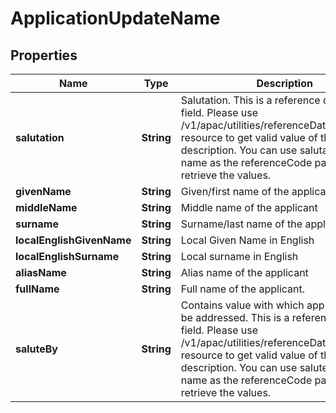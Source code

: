 # ApplicationUpdateName

## Properties
Name | Type | Description | Notes
------------ | ------------- | ------------- | -------------
**salutation** | **String** | Salutation. This is a reference data data field. Please use /v1/apac/utilities/referenceData/{salutation} resource to get valid value of this field with description. You can use salutation field name as the referenceCode parameter to retrieve the values. |  [optional]
**givenName** | **String** | Given/first name of the applicant | 
**middleName** | **String** | Middle name of the applicant |  [optional]
**surname** | **String** | Surname/last name of the applicant |  [optional]
**localEnglishGivenName** | **String** | Local Given Name in English |  [optional]
**localEnglishSurname** | **String** | Local surname in English |  [optional]
**aliasName** | **String** | Alias name of the applicant |  [optional]
**fullName** | **String** | Full name of the applicant. |  [optional]
**saluteBy** | **String** | Contains value with which applicant like to be addressed. This is a reference data data field. Please use /v1/apac/utilities/referenceData/{saluteBy} resource to get valid value of this field with description. You can use saluteBy field name as the referenceCode parameter to retrieve the values. |  [optional]
